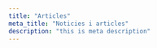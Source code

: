 ```yaml
---
title: "Articles"
meta_title: "Noticies i articles"
description: "this is meta description"
---
```

